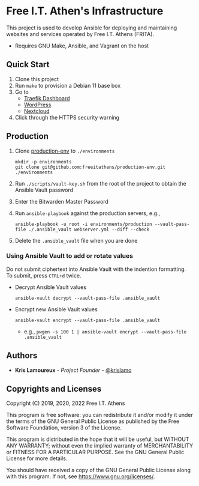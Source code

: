 # Free I.T. Athen's Infrastructure
This project is used to develop Ansible for deploying and maintaining websites
and services operated by Free I.T. Athens (FRITA).

- Requires GNU Make, Ansible, and Vagrant on the host

## Quick Start
1. Clone this project
2. Run `make` to provision a Debian 11 base box
3. Go to
    - [Traefik Dashboard](https://traefik.local.freeitathens.org:8443/dashboard/#/)
    - [WordPress](https://www.local.freeitathens.org)
    - [Nextcloud](https://cloud.local.freeitathens.org)
4. Click through the HTTPS security warning

## Production
1. Clone [production-env](https://github.com/freeitathens/production-env/) to `./environments`

    ```
    mkdir -p environments
    git clone git@github.com:freeitathens/production-env.git ./environments
    ```

2. Run `./scripts/vault-key.sh` from the root of the project to obtain the Ansible Vault password
3. Enter the Bitwarden Master Password
4. Run `ansible-playbook` against the production servers, e.g.,

    ```
    ansible-playbook -u root -i environments/production --vault-pass-file ./.ansible_vault webserver.yml --diff --check
    ```

5. Delete the `.ansible_vault` file when you are done

### Using Ansible Vault to add or rotate values
Do not submit ciphertext into Ansible Vault with the indention formatting.<br />
To submit, press `CTRL+d` twice.

- Decrypt Ansible Vault values

    ```
    ansible-vault decrypt --vault-pass-file .ansible_vault
    ```

- Encrypt new Ansible Vault values

    ```
    ansible-vault encrypt --vault-pass-file .ansible_vault
    ```
    - e.g., `pwgen -s 100 1 | ansible-vault encrypt --vault-pass-file .ansible_vault`

## Authors
* **Kris Lamoureux** - *Project Founder* - [@krislamo](https://github.com/krislamo)

## Copyrights and Licenses
Copyright (C) 2019, 2020, 2022  Free I.T. Athens

This program is free software: you can redistribute it and/or modify it under
the terms of the GNU General Public License as published by the Free Software
Foundation, version 3 of the License.

This program is distributed in the hope that it will be useful, but WITHOUT
ANY WARRANTY; without even the implied warranty of MERCHANTABILITY or FITNESS
FOR A PARTICULAR PURPOSE.  See the GNU General Public License for more details.

You should have received a copy of the GNU General Public License along with
this program. If not, see <https://www.gnu.org/licenses/>.
